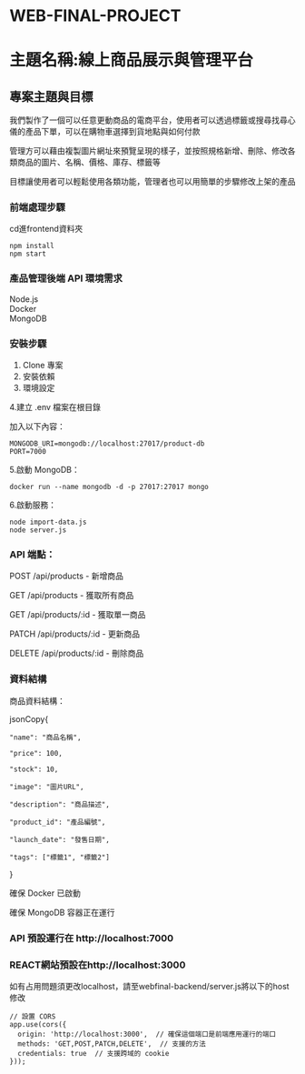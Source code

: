 # WEB-FINAL-PROJECT 
# 主題名稱:線上商品展示與管理平台
## 專案主題與目標
我們製作了一個可以任意更動商品的電商平台，使用者可以透過標籤或搜尋找尋心儀的產品下單，可以在購物車選擇到貨地點與如何付款

管理方可以藉由複製圖片網址來預覽呈現的樣子，並按照規格新增、刪除、修改各類商品的圖片、名稱、價格、庫存、標籤等

目標讓使用者可以輕鬆使用各類功能，管理者也可以用簡單的步驟修改上架的產品

### 前端處理步驟

cd進frontend資料夾

    npm install
    npm start

### 產品管理後端 API 環境需求

Node.js  
Docker  
MongoDB  

### 安裝步驟

1. Clone 專案
2. 安裝依賴
3. 環境設定  

4.建立 .env 檔案在根目錄  

加入以下內容：

    MONGODB_URI=mongodb://localhost:27017/product-db
    PORT=7000

5.啟動 MongoDB：

    docker run --name mongodb -d -p 27017:27017 mongo

6.啟動服務：

    node import-data.js
    node server.js

### API 端點：

POST /api/products - 新增商品

GET /api/products - 獲取所有商品

GET /api/products/:id - 獲取單一商品

PATCH /api/products/:id - 更新商品

DELETE /api/products/:id - 刪除商品

### 資料結構

商品資料結構：

jsonCopy{

    "name": "商品名稱",
    
    "price": 100,
    
    "stock": 10,
    
    "image": "圖片URL",
    
    "description": "商品描述",
    
    "product_id": "產品編號",
    
    "launch_date": "發售日期",
    
    "tags": ["標籤1", "標籤2"]
    
}

確保 Docker 已啟動

確保 MongoDB 容器正在運行



### API 預設運行在 http://localhost:7000

### REACT網站預設在http://localhost:3000
如有占用問題須更改localhost，請至webfinal-backend/server.js將以下的host修改


    // 設置 CORS
    app.use(cors({
      origin: 'http://localhost:3000',  // 確保這個端口是前端應用運行的端口
      methods: 'GET,POST,PATCH,DELETE',  // 支援的方法
      credentials: true  // 支援跨域的 cookie
    }));


